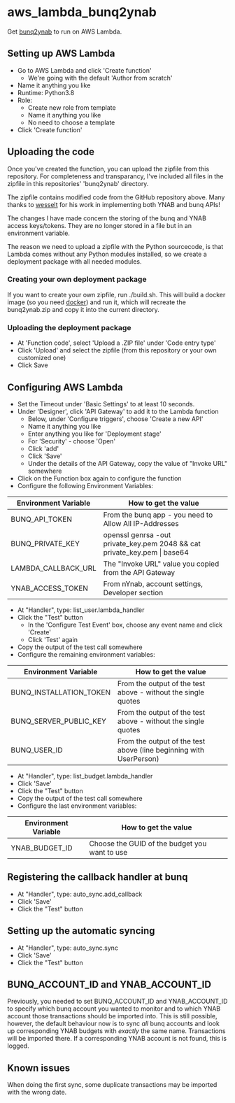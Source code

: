# aws_lambda_bunq2ynab

Get [bunq2ynab](https://github.com/wesselt/bunq2ynab) to run on AWS Lambda.

## Setting up AWS Lambda
* Go to AWS Lambda and click 'Create function'
  * We're going with the default 'Author from scratch'
* Name it anything you like
* Runtime: Python3.8
* Role:
  * Create new role from template
  * Name it anything you like
  * No need to choose a template
* Click 'Create function'

## Uploading the code
Once you've created the function, you can upload the zipfile from this repository.
For completeness and transparancy, I've included all files in the zipfile in this repositories' 'bunq2ynab' directory.

The zipfile contains modified code from the GitHub repository above. Many thanks to [wesselt](https://github.com/wesselt) for his work in implementing both YNAB and bunq APIs!

The changes I have made concern the storing of the bunq and YNAB access keys/tokens. They are no longer stored in a file but in an environment variable. 

The reason we need to upload a zipfile with the Python sourcecode, is that Lambda comes without any Python modules installed, so we create a deployment package with all needed modules.

### Creating your own deployment package
If you want to create your own zipfile, run ./build.sh. This will build a docker image (so you need [docker](https://www.docker.com/)) and run it, which will recreate the bunq2ynab.zip and copy it into the current directory.

### Uploading the deployment package
* At 'Function code', select 'Upload a .ZIP file' under 'Code entry type'
* Click 'Upload' and select the zipfile (from this repository or your own customized one)
* Click Save

## Configuring AWS Lambda
* Set the Timeout under 'Basic Settings' to at least 10 seconds.
* Under 'Designer', click 'API Gateway' to add it to the Lambda function
  * Below, under 'Configure triggers', choose 'Create a new API'
  * Name it anything you like
  * Enter anything you like for 'Deployment stage'
  * For 'Security' - choose 'Open'
  * Click 'add'
  * Click 'Save'
  * Under the details of the API Gateway, copy the value of "Invoke URL" somewhere
* Click on the Function box again to configure the function
* Configure the following Environment Variables:

Environment Variable | How to get the value
-------------------- | --------------------
BUNQ_API_TOKEN | From the bunq app - you need to Allow All IP-Addresses
BUNQ_PRIVATE_KEY | openssl genrsa -out private_key.pem 2048 && cat private_key.pem \| base64
LAMBDA_CALLBACK_URL | The "Invoke URL" value you copied from the API Gateway
YNAB_ACCESS_TOKEN | From nYnab, account settings, Developer section

* At "Handler", type: list_user.lambda_handler
* Click the "Test" button
  * In the 'Configure Test Event' box, choose any event name and click 'Create'
  * Click 'Test' again
* Copy the output of the test call somewhere
* Configure the remaining environment variables:

Environment Variable | How to get the value
-------------------- | --------------------
BUNQ_INSTALLATION_TOKEN | From the output of the test above - without the single quotes
BUNQ_SERVER_PUBLIC_KEY | From the output of the test above - without the single quotes
BUNQ_USER_ID | From the output of the test above (line beginning with UserPerson)

* At "Handler", type: list_budget.lambda_handler
* Click 'Save'
* Click the "Test" button
* Copy the output of the test call somewhere
* Configure the last environment variables:

Environment Variable | How to get the value
-------------------- | --------------------
YNAB_BUDGET_ID | Choose the GUID of the budget you want to use

## Registering the callback handler at bunq
* At "Handler", type: auto_sync.add_callback
* Click 'Save'
* Click the "Test" button

## Setting up the automatic syncing
* At "Handler", type: auto_sync.sync
* Click 'Save'
* Click the "Test" button

## BUNQ_ACCOUNT_ID and YNAB_ACCOUNT_ID
Previously, you needed to set BUNQ_ACCOUNT_ID and YNAB_ACCOUNT_ID to specify which bunq account you wanted to monitor and to which YNAB account those transactions should be imported into.
This is still possible, however, the default behaviour now is to sync *all* bunq accounts and look up corresponding YNAB budgets with *exactly* the same name. Transactions will be imported there. If a corresponding YNAB account is not found, this is logged.

## Known issues
When doing the first sync, some duplicate transactions may be imported with the wrong date.
